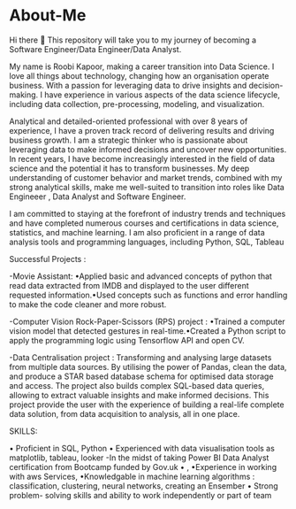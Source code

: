 # About-Me
Hi there 👋 This repository will take you to my journey of becoming a Software Engineer/Data Engineer/Data Analyst.

My name is Roobi Kapoor, making a career transition into Data Science. I love all things about technology, changing how an organisation operate business. With a passion for leveraging data to drive insights and decision-making. I have experience in various aspects of the data science lifecycle, including data collection, pre-processing, modeling, and visualization.

Analytical and detailed-oriented professional with over 8 years of experience, I have a proven track record of delivering results and driving business growth. I am a strategic thinker who is passionate about leveraging data to make informed decisions and uncover new opportunities. In recent years, I have become increasingly interested in the field of data science and the potential it has to transform businesses. My deep understanding of customer behavior and market trends, combined with my strong analytical skills, make me well-suited to transition into roles like Data Engineeer , Data Analyst and Software Engineer.

I am committed to staying at the forefront of industry trends and techniques and have completed numerous courses and certifications in data science, statistics, and machine learning. I am also proficient in a range of data analysis tools and programming languages, including Python, SQL, Tableau

Successful Projects :

-Movie Assistant: •Applied basic and advanced concepts of python that read data extracted from IMDB and displayed to the user different requested information.•Used concepts such as functions and error handling to make the code cleaner and more robust.

-Computer Vision Rock-Paper-Scissors (RPS) project : •Trained a computer vision model that detected gestures in real-time.•Created a Python script to apply the programming logic using Tensorflow API and open CV.

-Data Centralisation project : Transforming and analysing large datasets from multiple data sources. By utilising the power of Pandas, clean the data, and produce a STAR based database schema for optimised data storage and access. The project also builds complex SQL-based data queries, allowing to extract valuable insights and make informed decisions. This project provide the user with the experience of building a real-life complete data solution, from data acquisition to analysis, all in one place.

SKILLS:

• Proficient in SQL, Python • Experienced with data visualisation tools as matplotlib, tableau, looker -In the midst of taking Power BI Data Analyst certification from Bootcamp funded by Gov.uk • , •Experience in working with aws Services, •Knowledgable in machine learning algorithms : classification, clustering, neural networks, creating an Ensember • Strong problem- solving skills and ability to work independently or part of team
